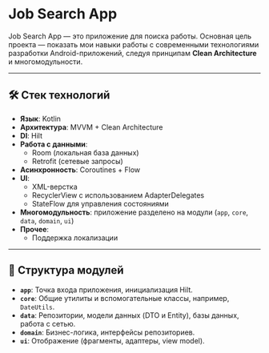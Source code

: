 # Job Search App

Job Search App — это приложение для поиска работы. Основная цель проекта — показать мои навыки работы с современными технологиями разработки Android-приложений, следуя принципам **Clean Architecture** и многомодульности.

---

## 🛠️ Стек технологий

- **Язык**: Kotlin
- **Архитектура**: MVVM + Clean Architecture
- **DI**: Hilt
- **Работа с данными**:
  - Room (локальная база данных)
  - Retrofit (сетевые запросы)
- **Асинхронность**: Coroutines + Flow
- **UI**:
  - XML-верстка
  - RecyclerView с использованием AdapterDelegates
  - StateFlow для управления состояниями
- **Многомодульность**: приложение разделено на модули (`app`, `core`, `data`, `domain`, `ui`)
- **Прочее**:
  - Поддержка локализации

---

## 📂 Структура модулей

- **`app`**: Точка входа приложения, инициализация Hilt.
- **`core`**: Общие утилиты и вспомогательные классы, например, `DateUtils`.
- **`data`**: Репозитории, модели данных (DTO и Entity), базы данных, работа с сетью.
- **`domain`**: Бизнес-логика, интерфейсы репозиториев.
- **`ui`**: Отображение (фрагменты, адаптеры, view model).


